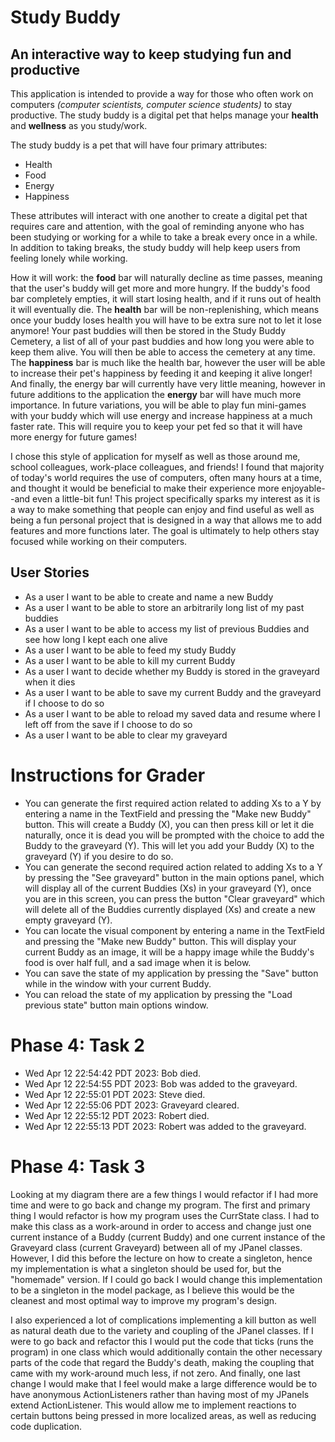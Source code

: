 # Study Buddy

## An interactive way to keep studying fun and productive

This application is intended to provide a way for those who often work on computers 
*(computer scientists, computer science students)* to stay productive. The study buddy
is a digital pet that helps manage your **health** and **wellness** as you study/work.

The study buddy is a pet that will have four primary attributes:
- Health
- Food
- Energy
- Happiness

These attributes will interact with one another to create a digital pet that requires
care and attention, with the goal of reminding anyone who has been studying or working
for a while to take a break every once in a while. In addition to taking breaks, the study
buddy will help keep users from feeling lonely while working.

How it will work: the **food** bar will naturally decline as time passes, meaning that 
the user's buddy will get more and more hungry. If the buddy's food bar completely
empties, it will start losing health, and if it runs out of health it will eventually die.
The **health** bar will be non-replenishing, which means once your buddy loses health
you will have to be extra sure not to let it lose anymore!
Your past buddies will then be stored in the Study Buddy Cemetery, a list of all of
your past buddies and how long you were able to keep them alive. You will then be
able to access the cemetery at any time.
The **happiness** bar is much like the health bar, however the user will be able to increase
their pet's happiness by feeding it and keeping it alive longer!
And finally, the energy bar will currently have very little meaning, however in future
additions to the application the **energy** bar will have much more importance. In future
variations, you will be able to play fun mini-games with your buddy which will use energy
and increase happiness at a much faster rate. This will require you to keep your pet fed
so that it will have more energy for future games!

I chose this style of application for myself as well as those around me, school colleagues,
work-place colleagues, and friends! I found that majority of today's world requires the use
of computers, often many hours at a time, and thought it would be beneficial to make their
experience more enjoyable--and even a little-bit fun! This project specifically sparks my
interest as it is a way to make something that people can enjoy and find useful as well as
being a fun personal project that is designed in a way that allows me to add features and
more functions later. The goal is ultimately to help others stay focused while working on 
their computers.

## User Stories

- As a user I want to be able to create and name a new Buddy
- As a user I want to be able to store an arbitrarily long list of my past buddies
- As a user I want to be able to access my list of previous Buddies and see how long I kept each one alive
- As a user I want to be able to feed my study Buddy
- As a user I want to be able to kill my current Buddy
- As a user I want to decide whether my Buddy is stored in the graveyard when it dies
- As a user I want to be able to save my current Buddy and the graveyard if I choose to do so
- As a user I want to be able to reload my saved data and resume where I left off from the save if I choose to do so
- As a user I want to be able to clear my graveyard

# Instructions for Grader

- You can generate the first required action related to adding Xs to a Y by entering a name in the TextField and
pressing the "Make new Buddy" button. This will create a Buddy (X), you can then press kill or let it die naturally,
once it is dead you will be prompted with the choice to add the Buddy to the graveyard (Y). This will let you add your
Buddy (X) to the graveyard (Y) if you desire to do so.
- You can generate the second required action related to adding Xs to a Y by pressing the "See graveyard" button in the
main options panel, which will display all of the current Buddies (Xs) in your graveyard (Y), once you are in this
screen, you can press the button "Clear graveyard" which will delete all of the Buddies currently displayed (Xs) and
create a new empty graveyard (Y).
- You can locate the visual component by entering a name in the TextField and
  pressing the "Make new Buddy" button. This will display your current Buddy as an image, it will be
a happy image while the Buddy's food is over half full, and a sad image when it is below.
- You can save the state of my application by pressing the "Save" button while in the window with your current Buddy.
- You can reload the state of my application by pressing the "Load previous state" button main options window.

# Phase 4: Task 2

- Wed Apr 12 22:54:42 PDT 2023: Bob died.
- Wed Apr 12 22:54:55 PDT 2023: Bob was added to the graveyard.
- Wed Apr 12 22:55:01 PDT 2023: Steve died.
- Wed Apr 12 22:55:06 PDT 2023: Graveyard cleared.
- Wed Apr 12 22:55:12 PDT 2023: Robert died.
- Wed Apr 12 22:55:13 PDT 2023: Robert was added to the graveyard.


# Phase 4: Task 3

Looking at my diagram there are a few things I would refactor if I had more time and were to go back and change my
program. The first and primary thing I would refactor is how my program uses the CurrState class. I had to make this
class as a work-around in order to access and change just one current instance of a Buddy (current Buddy) and one
current instance of the Graveyard class (current Graveyard) between all of my JPanel classes. However, I did this 
before the lecture on how to create a singleton, hence my implementation is what a singleton should be used for, but 
the "homemade" version. If I could go back I would change this implementation to be a singleton in the model package,
as I believe this would be the cleanest and most optimal way to improve my program's design.

I also experienced a lot of complications implementing a kill button as well as natural death due to the variety and
coupling of the JPanel classes. If I were to go back and refactor this I would put the code that ticks 
(runs the program) in one class which would additionally contain the other necessary parts of the code that regard the
Buddy's death, making the coupling that came with my work-around much less, if not zero. And finally, 
one last change I would make that I feel would make a large difference would be to have anonymous
ActionListeners rather than having most of my JPanels extend ActionListener. This would allow me to implement
reactions to certain buttons being pressed in more localized areas, as well as reducing code duplication.